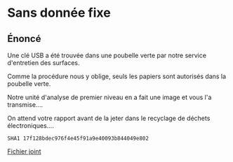 # Sans donnée fixe

## Énoncé 

Une clé USB a été trouvée dans une poubelle verte par notre service d'entretien des surfaces.

Comme la procédure nous y oblige, seuls les papiers sont autorisés dans la poubelle verte.

Notre unité d'analyse de premier niveau en a fait une image et vous l'a transmise....

On attend votre rapport avant de la jeter dans le recyclage de déchets électroniques....

`SHA1 17f128bdec976f4e45f91a9e40093b844049e802`

[Fichier joint](disk.dd)

